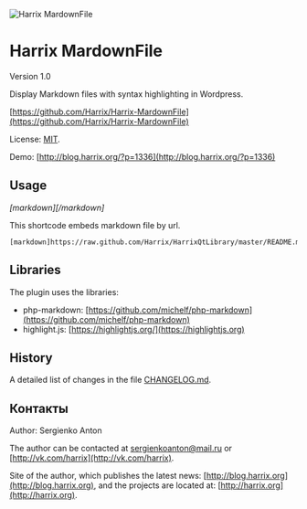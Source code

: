 ![Harrix MardownFile](https://rawgithub.com/Harrix/Harrix-MardownFile/master/images_github/logo-harrix-mardownfile.svg)

Harrix MardownFile
==================

Version 1.0

Display Markdown files with syntax highlighting in Wordpress.

[https://github.com/Harrix/Harrix-MardownFile](https://github.com/Harrix/Harrix-MardownFile)

License: [MIT](https://raw.github.com/Harrix/Harrix-MardownFile/README.md).

Demo: [http://blog.harrix.org/?p=1336](http://blog.harrix.org/?p=1336)

Usage
-----

*[markdown][/markdown]*

This shortcode embeds markdown file by url. 

```
[markdown]https://raw.github.com/Harrix/HarrixQtLibrary/master/README.md[/markdown]
```

Libraries
---------

The plugin uses the libraries:
 - php-markdown: [https://github.com/michelf/php-markdown](https://github.com/michelf/php-markdown)
 - highlight.js: [https://highlightjs.org/](https://highlightjs.org)

History
-------

A detailed list of changes in the file [CHANGELOG.md](https://raw.github.com/Harrix/Harrix-MardownFile/CHANGELOG.md).

Контакты
--------

Author: Sergienko Anton

The author can be contacted at [sergienkoanton@mail.ru](mailto:sergienkoanton@mail.ru) or  [http://vk.com/harrix](http://vk.com/harrix).

Site of the author, which publishes the latest news: [http://blog.harrix.org](http://blog.harrix.org), and the projects are located at: [http://harrix.org](http://harrix.org).